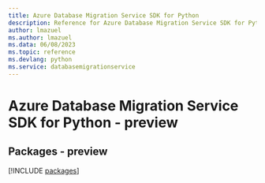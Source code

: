 ```yaml
---
title: Azure Database Migration Service SDK for Python
description: Reference for Azure Database Migration Service SDK for Python
author: lmazuel
ms.author: lmazuel
ms.data: 06/08/2023
ms.topic: reference
ms.devlang: python
ms.service: databasemigrationservice
---
```

# Azure Database Migration Service SDK for Python - preview
## Packages - preview
[!INCLUDE [packages](database-migration-service-index.md)]